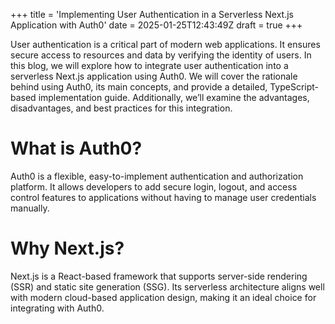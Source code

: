 +++
title = 'Implementing User Authentication in a Serverless Next.js Application with Auth0'
date = 2025-01-25T12:43:49Z
draft = true
+++

User authentication is a critical part of modern web applications. It ensures secure access to resources and data by verifying the identity of users. In this blog, we will explore how to integrate user authentication into a serverless Next.js application using Auth0. We will cover the rationale behind using Auth0, its main concepts, and provide a detailed, TypeScript-based implementation guide. Additionally, we’ll examine the advantages, disadvantages, and best practices for this integration.

# What is Auth0?

Auth0 is a flexible, easy-to-implement authentication and authorization platform. It allows developers to add secure login, logout, and access control features to applications without having to manage user credentials manually.

# Why Next.js?

Next.js is a React-based framework that supports server-side rendering (SSR) and static site generation (SSG). Its serverless architecture aligns well with modern cloud-based application design, making it an ideal choice for integrating with Auth0.

